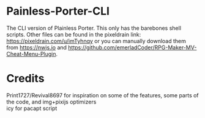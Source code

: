 # Painless-Porter-CLI
The CLI version of Plainless Porter. This only has the barebones shell scripts. Other files can be found in the pixeldrain link: https://pixeldrain.com/u/imTyhnqy or you can manually download them from https://nwjs.io and https://github.com/emerladCoder/RPG-Maker-MV-Cheat-Menu-Plugin.

# Credits
Print1727/Revival8697 for inspiration on some of the features, some parts of the code, and img+pixijs optimizers<br>
icy for pacapt script
